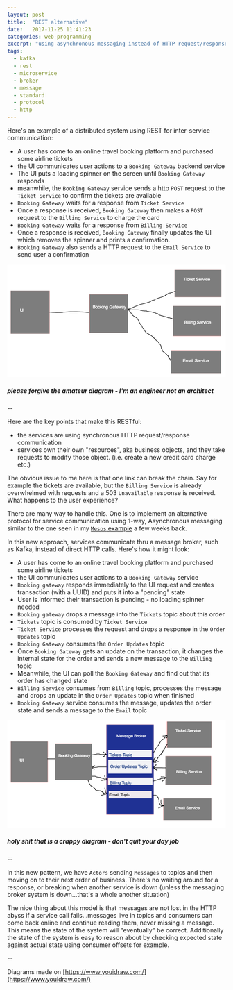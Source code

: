 ```yaml
---
layout: post
title:  "REST alternative"
date:   2017-11-25 11:41:23
categories: web-programming
excerpt: "using asynchronous messaging instead of HTTP request/response in a distributed system"
tags:
  - kafka
  - rest
  - microservice
  - broker
  - message
  - standard
  - protocol
  - http
---
```


Here's an example of a distributed system using REST for inter-service communication:

- A user has come to an online travel booking platform and purchased some airline tickets
- the UI communicates user actions to a `Booking Gateway` backend service
- The UI puts a loading spinner on the screen until `Booking Gateway` responds
- meanwhile, the `Booking Gateway` service sends a http `POST` request to the `Ticket Service` to confirm the tickets are available
- `Booking Gateway` waits for a response from `Ticket Service`
- Once a response is received, `Booking Gateway` then makes a `POST` request to the `Billing Service` to charge the card
- `Booking Gateway` waits for a response from `Billing Service`
- Once a response is received, `Booking Gateway` finally updates the UI which removes the spinner and prints a confirmation.
- `Booking Gateway` also sends a HTTP request to the `Email Service` to send user a confirmation

![rest diagram](/media/rest_version.png)

##### please forgive the amateur diagram - I'm an engineer not an architect

--

Here are the key points that make this RESTful:
- the services are using synchronous HTTP request/response communication
- services own their own "resources", aka business objects, and they take requests to modify those object. (i.e. create a new credit card charge etc.)

The obvious issue to me here is that one link can break the chain.  Say for example the tickets are available, but the `Billing Service` is already overwhelmed with requests and a 503 `Unavailable` response is received.  What happens to the user experience?  

There are many way to handle this.  One is to implement an alternative protocol for service communication using 1-way, Asynchronous messaging similar to the one seen in my [`Mesos` example](/environment/2017/10/25/diy-mesos-framework-part-1.html) a few weeks back.

In this new approach, services communicate thru a message broker, such as Kafka, instead of direct HTTP calls.  Here's how it might look:

- A user has come to an online travel booking platform and purchased some airline tickets
- the UI communicates user actions to a `Booking Gateway` service
- `Booking gateway` responds immediately to the UI request and creates transaction (with a UUID) and puts it into a "pending" state
- User is informed their transaction is pending - no loading spinner needed
- `Booking gateway` drops a message into the `Tickets` topic about this order
- `Tickets` topic is consumed by `Ticket Service`
- `Ticket Service` processes the request and drops a response in the `Order Updates` topic
- `Booking Gateway` consumes the `Order Updates` topic
- Once `Booking Gateway` gets an update on the transaction, it changes the internal state for the order and sends a new message to the `Billing` topic
- Meanwhile, the UI can poll the `Booking Gateway` and find out that its order has changed state
- `Billing Service` consumes from `Billing` topic, processes the message and drops an update in the `Order Updates` topic when finished
- `Booking Gateway` service consumes the message, updates the order state and sends a message to the `Email` topic

![broker diagram](/media/broker_version.png)

##### holy shit that is a crappy diagram - don't quit your day job

--

In this new pattern, we have `Actors` sending `Messages` to topics and then moving on to their next order of business.  There's no waiting around for a response, or breaking when another service is down (unless the messaging broker system is down...that's a whole another situation)

The nice thing about this model is that messages are not lost in the HTTP abyss if a service call fails...messages live in topics and consumers can come back online and continue reading them, never missing a message.  This means the state of the system will "eventually" be correct.   Additionally the state of the system is easy to reason about by checking expected state against actual state using consumer offsets for example.

--

Diagrams made on [https://www.youidraw.com/](https://www.youidraw.com/)
